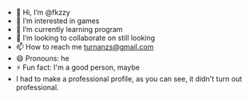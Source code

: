 - 👋 Hi, I’m @fkzzy
- 👀 I’m interested in games
- 🌱 I’m currently learning program
- 💞️ I’m looking to collaborate on still looking
- 📫 How to reach me turnanzs@gmail.com
- 😄 Pronouns: he
- ⚡ Fun fact: I'm a good person, maybe
- I had to make a professional profile, as you can see, it didn't turn out professional.

<!---
fkzzy/fkzzy is a ✨ special ✨ repository because its `README.md` (this file) appears on your GitHub profile.
You can click the Preview link to take a look at your changes.
--->
